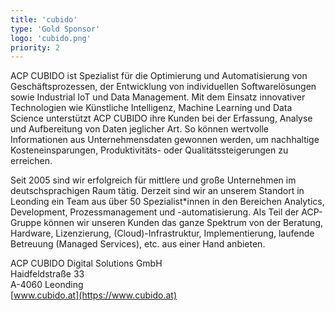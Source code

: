 ```yaml
---
title: 'cubido'
type: 'Gold Sponsor'
logo: 'cubido.png'
priority: 2
---
```


ACP CUBIDO ist Spezialist für die Optimierung und Automatisierung von Geschäftsprozessen, der Entwicklung von individuellen Softwarelösungen sowie Industrial IoT und Data Management. Mit dem Einsatz innovativer Technologien wie Künstliche Intelligenz, Machine Learning und Data Science unterstützt ACP CUBIDO ihre Kunden bei der Erfassung, Analyse und Aufbereitung von Daten jeglicher Art. So können wertvolle Informationen aus Unternehmensdaten gewonnen werden, um nachhaltige Kosteneinsparungen, Produktivitäts- oder Qualitätssteigerungen zu erreichen.

Seit 2005 sind wir erfolgreich für mittlere und große Unternehmen im deutschsprachigen Raum tätig. Derzeit sind wir an unserem Standort in Leonding ein Team aus über 50 Spezialist\*innen in den Bereichen Analytics, Development, Prozessmanagement und -automatisierung. Als Teil der ACP-Gruppe können wir unseren Kunden das ganze Spektrum von der Beratung, Hardware, Lizenzierung, (Cloud)-Infrastruktur, Implementierung, laufende Betreuung (Managed Services), etc. aus einer Hand anbieten.

ACP CUBIDO Digital Solutions GmbH  
Haidfeldstraße 33  
A-4060 Leonding  
[www.cubido.at](https://www.cubido.at)
